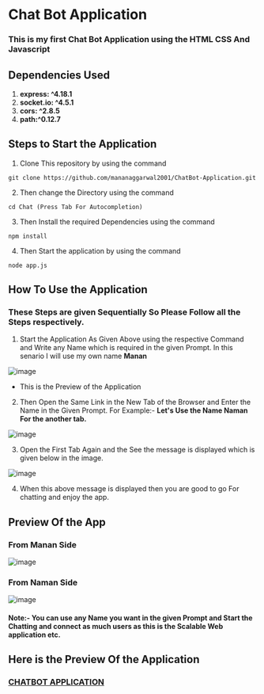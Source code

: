 # **Chat Bot Application**
### This is my first Chat Bot Application using the HTML CSS And Javascript
## **Dependencies Used**
1. **express: ^4.18.1**
2. **socket.io: ^4.5.1**
3. **cors: ^2.8.5**
4. **path:^0.12.7**

## **Steps to Start the Application**

1. Clone This repository by using the command

```
git clone https://github.com/mananaggarwal2001/ChatBot-Application.git
```
2. Then change the Directory using the command 
```
cd Chat (Press Tab For Autocompletion)
```
3. Then Install the required Dependencies using the command

```
npm install
```

4. Then Start the application by using the command

```
node app.js
```

## **How To Use the Application**
### **These Steps are given Sequentially So Please Follow all the Steps respectively.**
1. Start the Application As Given Above using the respective Command and Write any Name which is required in the given Prompt. In this senario I will use my own name **Manan**

![image](https://user-images.githubusercontent.com/75381077/180608261-a4813a8a-56ba-4666-ae84-48d4b5bd2345.png)
- This is the Preview of the Application

2. Then Open the Same Link in the New Tab of the Browser and Enter the Name in the Given Prompt.
For Example:- **Let's Use the Name Naman For the another tab.**

![image](https://user-images.githubusercontent.com/75381077/180608656-880a6b43-b890-4158-bd51-28b7526e0efb.png)

3. Open  the First Tab Again and the See the message is displayed which is given below in the image.

![image](https://user-images.githubusercontent.com/75381077/180608785-46e0dc8b-3c7d-48db-aee7-2587c9681923.png)

4. When this above message is displayed then you are good to go For chatting and enjoy the app.

## Preview Of the App
### **From Manan Side**
![image](https://user-images.githubusercontent.com/75381077/180609194-b3c2a7ce-995c-4b06-b1e9-bc81203052b2.png)
### **From Naman Side**
![image](https://user-images.githubusercontent.com/75381077/180609237-3f1a4347-50e3-4877-b143-6fec475ccbb1.png)
#### **Note:- You can use any Name you want in the given Prompt and Start the Chatting and connect as much users as this is the Scalable Web application etc.**
## Here is the Preview Of the Application
### [CHATBOT APPLICATION](http://mananaggarwal.me/ChatBot-Application/)
